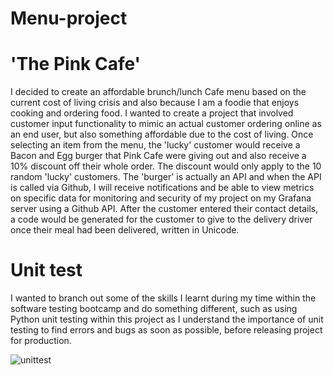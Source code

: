 # Menu-project
# 'The Pink Cafe'

I decided to create an affordable brunch/lunch Cafe menu based on the current cost of living crisis and also because I am a foodie that enjoys cooking and ordering food. I wanted to create a project that involved customer input functionality to mimic an actual customer ordering online as an end user, but also something affordable due to the cost of living. Once selecting an item from the menu, the 'lucky' customer would receive a Bacon and Egg burger that Pink Cafe were giving out and also receive a 10% discount off their whole order. The discount would only apply to the 10 random 'lucky' customers. The 'burger' is actually an API and when the API is called via Github, I will receive notifications and be able to view metrics on specific data for monitoring and security of my project on my Grafana server using a Github API. After the customer entered their contact details, a code would be generated for the customer to give to the delivery driver once their meal had been delivered, written in Unicode.

# Unit test

I wanted to branch out some of the skills I learnt during my time within the software testing bootcamp and do something different, such as using Python unit testing within this project as I understand the importance of unit testing to find errors and bugs as soon as possible, before releasing project for production.


![unittest](https://github.com/liaelevn/Menu-project/assets/112964705/72612144-51b7-44c5-83e4-f8b70edfff4a)
